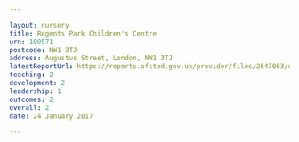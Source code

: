```yaml
---

layout: nursery
title: Regents Park Children's Centre
urn: 100571
postcode: NW1 3TJ
address: Augustus Street, London, NW1 3TJ
latestReportUrl: https://reports.ofsted.gov.uk/provider/files/2647063/urn/100571.pdf
teaching: 2
development: 2
leadership: 1
outcomes: 2
overall: 2
date: 24 January 2017

---
```

